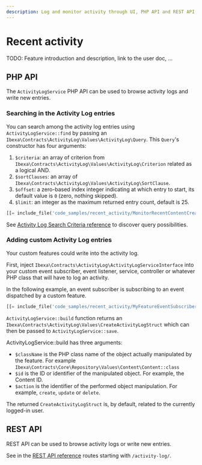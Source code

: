```yaml
---
description: Log and monitor activity through UI, PHP API and REST API.
---
```


# Recent activity

TODO: Feature introduction and description, link to the user doc, …

## PHP API

The `ActivityLogService` PHP API can be used to browse activity logs and write new entries.

### Searching in the Activity Log entries

You can search among the activity log entries using `ActivityLogService::find` by passing an `Ibexa\Contracts\ActivityLog\Values\ActivityLog\Query`.
This `Query`'s constructor has four arguments:

1. `$criteria`: an array of criterion from `Ibexa\Contracts\ActivityLog\Values\ActivityLog\Criterion` related as a logical AND.
2. `$sortClauses`: an array of `Ibexa\Contracts\ActivityLog\Values\ActivityLog\SortClause`.
3. `$offset`: a zero-based index integer indicating at which entry to start, its default value is `0` (zero, nothing skipped).
4. `$limit`: an integer as the maximum returned entry count, default is 25.

```php
[[= include_file('code_samples/recent_activity/MonitorRecentContentCreationCommand.php') =]]
```

See [Activity Log Search Criteria reference](activity_log_search.md) to discover query possibilities.

### Adding custom Activity Log entries

Your custom features could write into the activity log.

First, inject `Ibexa\Contracts\ActivityLog\ActivityLogServiceInterface` into your custom event subscriber, event listener, service, controller or whatever PHP class that will have to log an activity.

In the following example, an event subscriber is subscribing to an event dispatched by a custom feature. 

```php
[[= include_file('code_samples/recent_activity/MyFeatureEventSubscriber.php') =]]
```

`ActivityLogService::build` function returns an `Ibexa\Contracts\ActivityLog\Values\CreateActivityLogStruct` which can then be passed to `ActivityLogService::save`.

ActivityLogService::build has three arguments:

* `$className` is the PHP class name of the object actually manipulated by the feature. For example `Ibexa\Contracts\Core\Repository\Values\Content\Content::class`
* `$id` is the ID or identifier of the manipulated object. For example, the Content ID.
* `$action` is the identifier of the performed object manipulation. For example, `create`, `update` or `delete`.

The returned `CreateActivityLogStruct` is, by default, related to the currently logged-in user.

## REST API

REST API can be used to browse activity logs or write new entries.

See in the [REST API reference](../../api/rest_api/rest_api_reference/rest_api_reference.html#activity-log) routes starting with `/activity-log/`.
